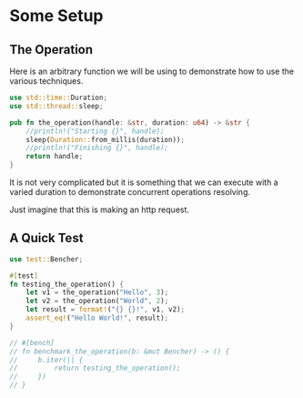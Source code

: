 # Some Setup

## The Operation

Here is an arbitrary function we will be using to demonstrate how to use the various techniques.

```rust
use std::time::Duration;
use std::thread::sleep;

pub fn the_operation(handle: &str, duration: u64) -> &str {
    //println!("Starting {}", handle);
    sleep(Duration::from_millis(duration));
    //println!("Finishing {}", handle);
    return handle;
}
```

<div class="notes">

It is not very complicated but it is something that we can execute with a varied duration to demonstrate concurrent operations resolving.

Just imagine that this is making an http request.

</div>

## A Quick Test

```rust
use test::Bencher;

#[test]
fn testing_the_operation() {
    let v1 = the_operation("Hello", 3);
    let v2 = the_operation("World", 2);
    let result = format!("{} {}!", v1, v2);
    assert_eq!("Hello World!", result);
}

// #[bench]
// fn benchmark_the_operation(b: &mut Bencher) -> () {
//     b.iter(|| {
//         return testing_the_operation();
//     })
// }
```
